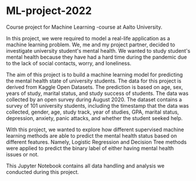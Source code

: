 # ML-project-2022
Course project for Machine Learning -course at Aalto University.

In this project, we were required to model a real-life application as a machine learning problem. We, me and my project partner, decided to investigate university student's mental health. We wanted to study student's mental health because they have had a hard time during the pandemic due to the lack of social contacts, worry, and loneliness.

The aim of this project is to build a machine learning model for predicting the mental health state of university students. The data for this project is derived from Kaggle Open Datasets. The prediction is based on age, sex, years of study, marital status, and study success of students. The data was collected by an open survey during August 2020. The dataset contains a survey of 101 university students, including the timestamp that the data was collected, gender, age, study track, year of studies, GPA, marital status, depression, anxiety, panic attacks, and whether the student seeked help.

With this project, we wanted to explore how different supervised machine learning methods are able to predict the mental health status based on different features. Namely, Logistic Regression and Decision Tree methods were applied to predict the binary label of either having mental health issues or not.

This Jupyter Notebook contains all data handling and analysis we conducted during this project.
